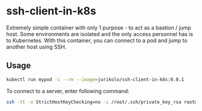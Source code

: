 # ssh-client-in-k8s
Extremely simple container with only 1 purpose - to act as a bastion / jump host.
Some environments are isolated and the only access personnel has is to Kubernetes.
With this container, you can connect to a pod and jump to another host using SSH.

## Usage
```bash
kubectl run mypod -i --rm --image=jurikolo/ssh-client-in-k8s:0.0.1
```

To connect to a server, enter following command:
```bash
ssh -tt -o StrictHostKeyChecking=no -i /root/.ssh/private_key_rsa root@1.2.3.4
```